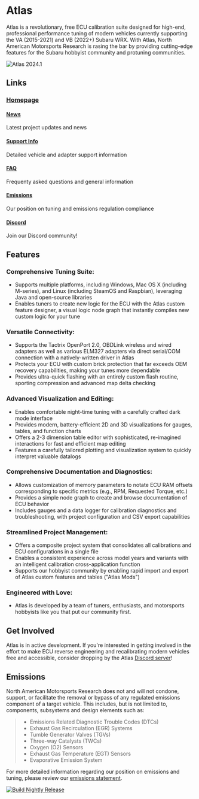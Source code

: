 # Atlas

Atlas is a revolutionary, free ECU calibration suite designed for high-end, professional performance tuning of modern vehicles currently supporting the VA (2015-2021) and VB (2022+) Subaru WRX. With Atlas, North American Motorsports Research is rasing the bar by providing cutting-edge features for the Subaru hobbyist community and protuning communities.

![Atlas 2024.1](https://github.com/atlas-tuning/atlas-public/blob/main/java/screenshots/atlas_new1.png?raw=true "Atlas 2025.2 running on MacOS")

## Links
### [Homepage](https://motorsportsresearch.org)
#### [News](https://motorsportsresearch.org/news)
Latest project updates and news
#### [Support Info](https://motorsportsresearch.org/support)
Detailed vehicle and adapter support information
#### [FAQ](https://motorsportsresearch.org/faq)
Frequenty asked questions and general information
#### [Emissions](https://motorsportsresearch.org/emissions)
Our position on tuning and emissions regulation compliance
#### [Discord](https://motorsportsresearch.org/discord)
Join our Discord community!

## Features
### Comprehensive Tuning Suite:
* Supports multiple platforms, including Windows, Mac OS X (including M-series), and Linux (including SteamOS and Raspbian), leveraging Java and open-source libraries
* Enables tuners to create new logic for the ECU with the Atlas custom feature designer, a visual logic node graph that instantly compiles new custom logic for your tune

### Versatile Connectivity:
* Supports the Tactrix OpenPort 2.0, OBDLink wireless and wired adapters as well as various ELM327 adapters via direct serial/COM connection with a natively-written driver in Atlas
* Protects your ECU with custom brick protection that far exceeds OEM recovery capabilities, making your tunes more dependable
* Provides ultra-quick flashing with an entirely custom flash routine, sporting compression and advanced map delta checking

### Advanced Visualization and Editing:
* Enables comfortable night-time tuning with a carefully crafted dark mode interface
* Provides modern, battery-efficient 2D and 3D visualizations for gauges, tables, and function charts
* Offers a 2-3 dimension table editor with sophisticated, re-imagined interactions for fast and efficient map editing
* Features a carefully tailored plotting and visualization system to quickly interpret valuable datalogs

### Comprehensive Documentation and Diagnostics:
* Allows customization of memory parameters to notate ECU RAM offsets corresponding to specific metrics (e.g., RPM, Requested Torque, etc.)
* Provides a simple node graph to create and browse documentation of ECU behavior
* Includes gauges and a data logger for calibration diagnostics and troubleshooting, with project configuration and CSV export capabilities

### Streamlined Project Management:
* Offers a composite project system that consolidates all calibrations and ECU configurations in a single file
* Enables a consistent experience across model years and variants with an intelligent calibration cross-application function
* Supports our hobbyist community by enabling rapid import and export of Atlas custom features and tables ("Atlas Mods")

### Engineered with Love:
* Atlas is developed by a team of tuners, enthusiasts, and motorsports hobbyists like you that put our community first.

## Get Involved
Atlas is in active development. If you're interested in getting involved in the effort to make ECU reverse engineering and recalibrating modern vehicles free and accessible, consider dropping by the Atlas [Discord server](https://motorsportsresearch.org/discord)!
 
## Emissions
North American Motorsports Research does not and will not condone, support, or facilitate the removal or bypass of any regulated emissions component of a target vehicle. This includes, but is not limited to, components, subsystems and design elements such as:

> - Emissions Related Diagnostic Trouble Codes (DTCs)
> - Exhaust Gas Recirculation (EGR) Systems
> - Tumble Generator Valves (TGVs)
> - Three-way Catalysts (TWCs)
> - Oxygen (O2) Sensors
> - Exhaust Gas Temperature (EGT) Sensors
> - Evaporative Emission System

For more detailed information regarding our position on emissions and tuning, please review our [emissions statement](https://motorsportsresearch.org/emissions).

[![Build Nightly Release](https://github.com/motorsportsresearch/atlas/actions/workflows/nightlybuild.yml/badge.svg?branch=main)](https://github.com/motorsportsresearch/atlas/actions/workflows/nightlybuild.yml)
